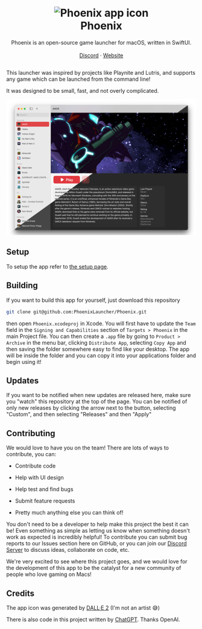 <h1 align="center">
  <br>
  <img src="Readme Images/Icon.png" alt="Phoenix app icon" width="100" height="100"/>
  <br>
  <b>Phoenix</b>
  <br>
</h1>

<p align="center">
    Phoenix is an open-source game launcher for macOS, written in SwiftUI. 
    <br />
    <br />
    <a href="https://discord.gg/nm3GY2K36H">Discord</a>
    ·
    <a href="https://phoenixlauncher.vercel.app/">Website</a>    
  </p>

## 

  This launcher was inspired by projects like Playnite and Lutris, and supports any game which can be launched from the command line!

  It was designed to be small, fast, and not overly complicated.

<img title="" src="./Readme Images/phoenix light+dark.png" alt="Screenshot of the app">

## Setup

To setup the app refer to [the setup page](./setup.md).

## Building

If you want to build this app for yourself, just download this repository

```bash
git clone git@github.com:PhoenixLauncher/Phoenix.git
```

then open `Phoenix.xcodeproj` in Xcode. You will first have to update the `Team` field in the `Signing and Capabilities` section of `Targets > Phoenix` in the main Project file. You can then create a `.app` file by going to `Product > Archive` in the menu bar, clicking `Distribute App`, selecting `Copy App` and then saving the folder somewhere easy to find like your desktop. The app will be inside the folder and you can copy it into your applications folder and begin using it!

## Updates

If you want to be notified when new updates are released here, make sure you "watch" this repository at the top of the page. You can be notified of only new releases by clicking the arrow next to the button, selecting "Custom", and then selecting "Releases" and then "Apply"

## Contributing

We would love to have you on the team! There are lots of ways to contribute, you can:

- Contribute code

- Help with UI design

- Help test and find bugs

- Submit feature requests

- Pretty much anything else you can think of!

You don't need to be a developer to help make this project the best it can be! Even something as simple as letting us know when something doesn't work as expected is incredibly helpful! To contribute you can submit bug reports to our Issues section here on GitHub, or you can join our [Discord Server](https://discord.gg/Q8TQ6rYfGQ) to discuss ideas, collaborate on code, etc.

We're very excited to see where this project goes, and we would love for the development of this app to be the catalyst for a new community of people who love gaming on Macs!

## Credits

The app icon was generated by [DALL·E 2](https://openai.com/dall-e-2/) (I'm not an artist 😅)

There is also code in this project written by [ChatGPT](https://openai.com). Thanks OpenAI.
